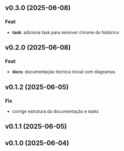 ## v0.3.0 (2025-06-08)

### Feat

- **task**: adiciona task para remover chrome do histórico

## v0.2.0 (2025-06-08)

### Feat

- **docs**: documentação técnica inicial com diagramas

## v0.1.2 (2025-06-05)

### Fix

- corrige estrutura da documentação e tasks

## v0.1.1 (2025-06-05)

## v0.1.0 (2025-06-04)
